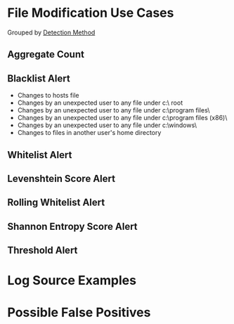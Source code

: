 # File Modification Use Cases

Grouped by [Detection Method](/Detection-Methods.md)

## Aggregate Count


## Blacklist Alert
- Changes to hosts file
- Changes by an unexpected user to any file under c:\ root
- Changes by an unexpected user to any file under c:\program files\
- Changes by an unexpected user to any file under c:\program files (x86)\
- Changes by an unexpected user to any file under c:\windows\
- Changes to files in another user's home directory


## Whitelist Alert


## Levenshtein Score Alert


## Rolling Whitelist Alert


## Shannon Entropy Score Alert


## Threshold Alert


# Log Source Examples
 

# Possible False Positives
